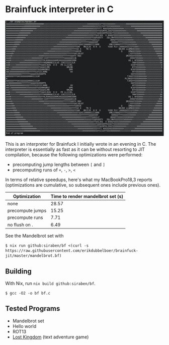 # Brainfuck interpreter in C

![Mandelbrot set program](./mandel.png)

This is an interpreter for Brainfuck I initially wrote in an evening
in C.  The interpreter is essentially as fast as it can be without
resorting to JIT compilation, because the following optimizations were
performed:

- precomputing jump lengths between `[` and `]`
- precomputing runs of `+`, `-`, `>`, `<`

In terms of relative speedups, here's what my MacBookPro18,3 reports
(optimizations are cumulative, so subsequent ones include previous
ones).

| Optimization     | Time to render mandelbrot set (s) |
|------------------|-----------------------------------|
| none             | 28.57                             |
| precompute jumps | 15.25                             |
| precompute runs  | 7.71                              |
| no flush on .    | 6.49                              |

See the Mandelbrot set with

```ShellSession
$ nix run github:siraben/bf <(curl -s https://raw.githubusercontent.com/erikdubbelboer/brainfuck-jit/master/mandelbrot.bf)
```

## Building
With Nix, run `nix build github:siraben/bf`.

```ShellSession
$ gcc -O2 -o bf bf.c
```

## Tested Programs
- Mandelbrot set
- Hello world
- ROT13
- [Lost Kingdom](https://github.com/rdebath/LostKingdom) (text
  adventure game)
